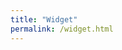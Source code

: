 ```yaml
---
title: "Widget"
permalink: /widget.html
---
```




<script type="text/javascript" id="clustrmaps" src="//clustrmaps.com/map_v2.js?d=8Q8RBc42KN9Y38ub84oA4pM5lZcm58E8oMSN8GvDYFg&cl=ffffff&w=a"></script>